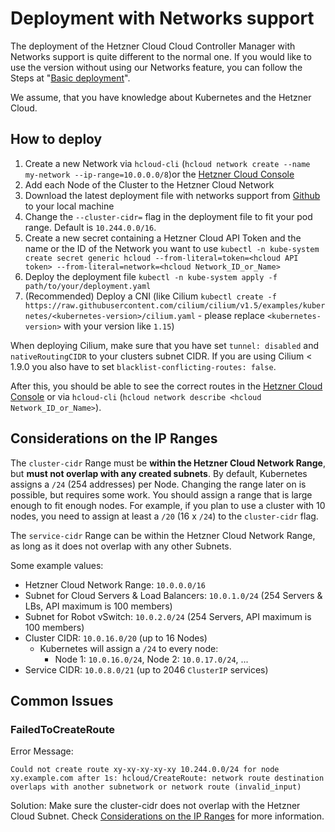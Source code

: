 # Deployment with Networks support

The deployment of the Hetzner Cloud Cloud Controller Manager with Networks support is quite different to the normal one.
If you would like to use the version without using our Networks feature, you can follow the Steps at "[Basic deployment](../README.md#deployment)".

We assume, that you have knowledge about Kubernetes and the Hetzner Cloud.

## How to deploy
 1. Create a new Network via `hcloud-cli` (`hcloud network create --name my-network --ip-range=10.0.0.0/8`)or the [Hetzner Cloud Console](https://console.hetzner.cloud)
 2. Add each Node of the Cluster to the Hetzner Cloud Network
 3. Download the latest deployment file with networks support from [Github](https://github.com/hetznercloud/hcloud-cloud-controller-manager/releases/latest) to your local machine
 4. Change the `--cluster-cidr=` flag in the deployment file to fit your pod range. Default is `10.244.0.0/16`.
 5. Create a new secret containing a Hetzner Cloud API Token and the name or the ID of the Network you want to use `kubectl -n kube-system create secret generic hcloud --from-literal=token=<hcloud API token> --from-literal=network=<hcloud Network_ID_or_Name>`
 6. Deploy the deployment file `kubectl -n kube-system apply -f path/to/your/deployment.yaml`
 7. (Recommended) Deploy a CNI (like Cilium `kubectl create -f https://raw.githubusercontent.com/cilium/cilium/v1.5/examples/kubernetes/<kubernetes-version>/cilium.yaml` - please replace `<kubernetes-version>` with your version like `1.15`)


When deploying Cilium, make sure that you have set `tunnel: disabled` and `nativeRoutingCIDR` to your clusters subnet CIDR. If you are using Cilium < 1.9.0 you also have to set `blacklist-conflicting-routes: false`.

After this, you should be able to see the correct routes in the [Hetzner Cloud Console](https://console.hetzner.cloud) or via `hcloud-cli` (`hcloud network describe <hcloud Network_ID_or_Name>`).

## Considerations on the IP Ranges

The `cluster-cidr` Range must be **within the Hetzner Cloud Network Range**, but **must not overlap with any created subnets**. By default, Kubernetes assigns a `/24` (254 addresses) per Node. Changing the range later on is possible, but requires some work. You should assign a range that is large enough to fit enough nodes. For example, if you plan to use a cluster with 10 nodes, you need to assign at least a `/20` (16 x `/24`) to the `cluster-cidr` flag.

The `service-cidr` Range can be within the Hetzner Cloud Network Range, as long as it does not overlap with any other Subnets. 

Some example values:

- Hetzner Cloud Network Range: `10.0.0.0/16`
- Subnet for Cloud Servers & Load Balancers: `10.0.1.0/24` (254 Servers & LBs, API maximum is 100 members)
- Subnet for Robot vSwitch: `10.0.2.0/24` (254 Servers, API maximum is 100 members)
- Cluster CIDR: `10.0.16.0/20` (up to 16 Nodes)
  - Kubernetes will assign a `/24` to every node:
    - Node 1: `10.0.16.0/24`, Node 2: `10.0.17.0/24`, ...
- Service CIDR: `10.0.8.0/21` (up to 2046 `ClusterIP` services)

## Common Issues

### FailedToCreateRoute

Error Message:

```
Could not create route xy-xy-xy-xy-xy 10.244.0.0/24 for node xy.example.com after 1s: hcloud/CreateRoute: network route destination overlaps with another subnetwork or network route (invalid_input)
```

Solution:
Make sure the cluster-cidr does not overlap with the Hetzner Cloud Subnet. Check [Considerations on the IP Ranges](#considerations-on-the-ip-ranges) for more information.
